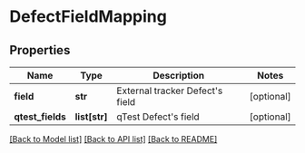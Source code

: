 # DefectFieldMapping

## Properties
Name | Type | Description | Notes
------------ | ------------- | ------------- | -------------
**field** | **str** | External tracker Defect&#39;s field | [optional] 
**qtest_fields** | **list[str]** | qTest Defect&#39;s field | [optional] 

[[Back to Model list]](../README.md#documentation-for-models) [[Back to API list]](../README.md#documentation-for-api-endpoints) [[Back to README]](../README.md)


